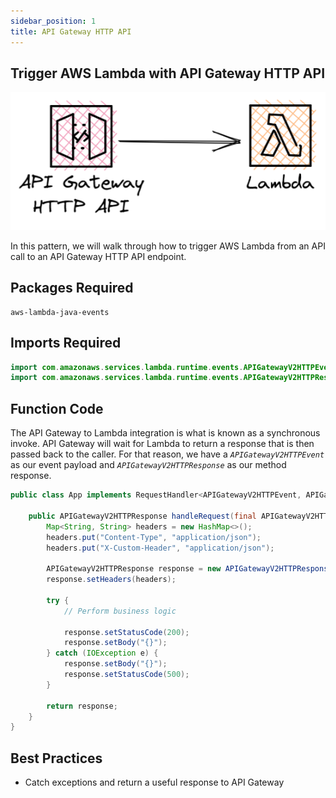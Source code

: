 ```yaml
---
sidebar_position: 1
title: API Gateway HTTP API
---
```


## Trigger AWS Lambda with API Gateway HTTP API

![API Gateway to AWS Lambda diagram](/img/event-sources/api-gw-http-lambda.png)

In this pattern, we will walk through how to trigger AWS Lambda from an API call to an API Gateway HTTP API endpoint.

## Packages Required

```shellscript install
aws-lambda-java-events
```

## Imports Required

```java
import com.amazonaws.services.lambda.runtime.events.APIGatewayV2HTTPEvent;
import com.amazonaws.services.lambda.runtime.events.APIGatewayV2HTTPResponse;
```

## Function Code

The API Gateway to Lambda integration is what is known as a synchronous invoke. API Gateway will wait for Lambda to return a response that is then passed back to the caller. For that reason, we have a _`APIGatewayV2HTTPEvent`_ as our event payload and _`APIGatewayV2HTTPResponse`_ as our method response.

```java App.java
public class App implements RequestHandler<APIGatewayV2HTTPEvent, APIGatewayV2HTTPResponse> {

    public APIGatewayV2HTTPResponse handleRequest(final APIGatewayV2HTTPEvent input, final Context context) {
        Map<String, String> headers = new HashMap<>();
        headers.put("Content-Type", "application/json");
        headers.put("X-Custom-Header", "application/json");

        APIGatewayV2HTTPResponse response = new APIGatewayV2HTTPResponse();
        response.setHeaders(headers);

        try {
            // Perform business logic

            response.setStatusCode(200);
            response.setBody("{}");
        } catch (IOException e) {
            response.setBody("{}");
            response.setStatusCode(500);
        }

        return response;
    }
}
```

## Best Practices

- Catch exceptions and return a useful response to API Gateway
